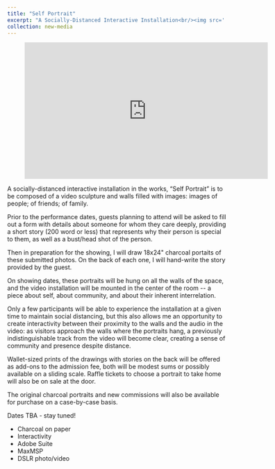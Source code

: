```yaml
---
title: "Self Portrait"
excerpt: "A Socially-Distanced Interactive Installation<br/><img src='../images/Chanan3.jpg'> A socially-distanced interactive installation in the works, “Self Portrait” is to be composed of a video sculpture and walls filled with images: images of people; of friends; of family."
collection: new-media
---
```



<!-- blank line -->
<figure class="video_container">
<iframe width="560" height="315" src="https://www.youtube.com/embed/g-75yj2QY54" frameborder="0" allow="accelerometer; autoplay; encrypted-media; gyroscope; picture-in-picture" allowfullscreen></iframe>
</figure>



A socially-distanced interactive installation in the works, “Self Portrait” is to be composed of a video sculpture and walls filled with images: images of people; of friends; of family.

<!--- more --->

Prior to the performance dates, guests planning to attend will be asked to fill out a form with details about someone for whom they care deeply, providing a short story (200 word or less) that represents why their person is special to them, as well as a bust/head shot of the person. 

Then in preparation for the showing, I will draw 18x24" charcoal portaits of these submitted photos. On the back of each one, I will hand-write the story provided by the guest.

On showing dates, these portraits will be hung on all the walls of the space, and the video installation will be mounted in the center of the room -- a piece about self, about community, and about their inherent interrelation. 

Only a few participants will be able to experience the installation at a given time to maintain social distancing, but this also allows me an opportunity to create interactivity between their proximity to the walls and the audio in the video: as visitors approach the walls where the portraits hang, a previously indistinguishable track from the video will become clear, creating a sense of community and presence despite distance.

Wallet-sized prints of the drawings with stories on the back will be offered as add-ons to the admission fee, both will be modest sums or possibly available on a sliding scale. Raffle tickets to choose a portrait to take home will also be on sale at the door.

The original charcoal portraits and new commissions will also be available for purchase on a case-by-case basis.  


Dates TBA - stay tuned!

<!-- blank line -->
<!-- blank line -->

- Charcoal on paper
- Interactivity 
- Adobe Suite
- MaxMSP
- DSLR photo/video
